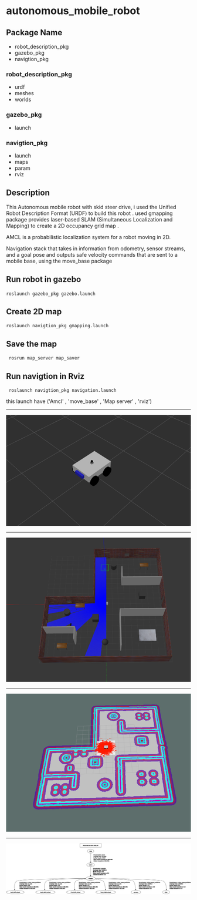 # autonomous_mobile_robot



## Package Name
- robot_description_pkg
- gazebo_pkg
- navigtion_pkg

### robot_description_pkg
- urdf 
- meshes
- worlds

### gazebo_pkg
- launch 


### navigtion_pkg
- launch   
- maps
- param
- rviz


## Description
This Autonomous mobile robot with skid steer drive, i used the Unified Robot Description Format (URDF) to build this robot .
used gmapping package provides laser-based SLAM (Simultaneous Localization and Mapping) to create a 2D occupancy grid map .

AMCL is a probabilistic localization system for a robot moving in 2D.

Navigation stack that takes in information from odometry, sensor streams, and a goal pose and outputs safe velocity commands that are sent to a mobile base,   using the move_base package


## Run robot in gazebo
```
roslaunch gazebo_pkg gazebo.launch 
```

## Create 2D map
```
roslaunch navigtion_pkg gmapping.launch
```

## Save the map
```
 rosrun map_server map_saver 
```
## Run navigtion in Rviz
```
 roslaunch navigtion_pkg navigation.launch
```
this launch have ('Amcl' , 'move_base' , 'Map server' , 'rviz')

------------


![My Image](robot.png)

------------------
![My Image]( map.png)

------------------

![My Image](robott.png)

------------------
![My Image](frames.png)


